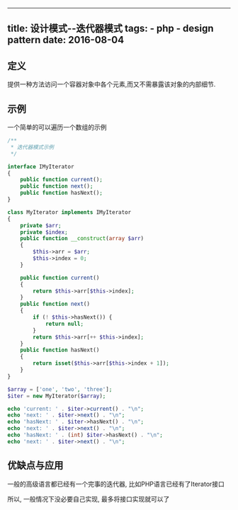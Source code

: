 ----------------
title: 设计模式--迭代器模式
tags:
    - php
    - design pattern
date: 2016-08-04
----------------

定义
---
提供一种方法访问一个容器对象中各个元素,而又不需暴露该对象的内部细节.

示例
---
一个简单的可以遍历一个数组的示例
```PHP
/**
 * 迭代器模式示例
 */

interface IMyIterator
{
    public function current();
    public function next();
    public function hasNext();
}

class MyIterator implements IMyIterator
{
    private $arr;
    private $index;
    public function __construct(array $arr)
    {
        $this->arr = $arr;
        $this->index = 0;
    }

    public function current()
    {
        return $this->arr[$this->index];
    }
    public function next()
    {
        if (! $this->hasNext()) {
            return null;
        }
        return $this->arr[++ $this->index];
    }
    public function hasNext()
    {
        return isset($this->arr[$this->index + 1]);
    }
}

$array = ['one', 'two', 'three'];
$iter = new MyIterator($array);

echo 'current: ' . $iter->current() . "\n";
echo 'next: ' . $iter->next() . "\n";
echo 'hasNext: ' . $iter->hasNext() . "\n";
echo 'next: ' . $iter->next() . "\n";
echo 'hasNext: ' . (int) $iter->hasNext() . "\n";
echo 'next: ' . $iter->next() . "\n";
```

优缺点与应用
---
一般的高级语言都已经有一个完事的迭代器, 比如PHP语言已经有了Iterator接口

所以, 一般情况下没必要自己实现, 最多将接口实现就可以了

